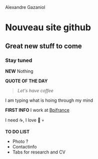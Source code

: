 




Alexandre Gazaniol

# Nouveau site github

## Great new stuff to come

### Stay tuned

**NEW** Nothing

**QUOTE OF THE DAY**
>*Let's have coffee*

I am typing what is hoing through my mind

**FIRST INFO** I work at [Bpifrance](https://www.bpifrance.fr/)

I need :coffee:, I love :pizza:
:skull:

**TO DO LIST**
- Photo ?
- Contactinfo
- Tabs for research and CV
